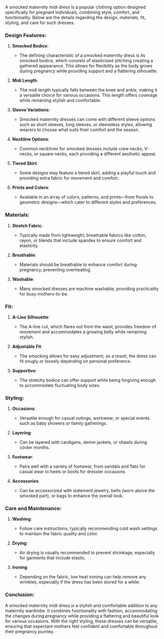 A smocked maternity midi dress is a popular clothing option designed specifically for pregnant individuals, combining style, comfort, and functionality. Below are the details regarding the design, materials, fit, styling, and care for such dresses.

### Design Features:

1. **Smocked Bodice**: 
   - The defining characteristic of a smocked maternity dress is its smocked bodice, which consists of elasticized stitching creating a gathered appearance. This allows for flexibility as the body grows during pregnancy while providing support and a flattering silhouette.

2. **Midi Length**:
   - The midi length typically falls between the knee and ankle, making it a versatile choice for various occasions. This length offers coverage while remaining stylish and comfortable.

3. **Sleeve Variations**:
   - Smocked maternity dresses can come with different sleeve options such as short sleeves, long sleeves, or sleeveless styles, allowing wearers to choose what suits their comfort and the season.

4. **Neckline Options**:
   - Common necklines for smocked dresses include crew necks, V-necks, or square necks, each providing a different aesthetic appeal.

5. **Tiered Skirt**:
   - Some designs may feature a tiered skirt, adding a playful touch and providing extra fabric for movement and comfort.

6. **Prints and Colors**:
   - Available in an array of colors, patterns, and prints—from florals to geometric designs—which cater to different styles and preferences.

### Materials:

1. **Stretch Fabric**:
   - Typically made from lightweight, breathable fabrics like cotton, rayon, or blends that include spandex to ensure comfort and elasticity.

2. **Breathable**:
   - Materials should be breathable to enhance comfort during pregnancy, preventing overheating.

3. **Washable**:
   - Many smocked dresses are machine washable, providing practicality for busy mothers-to-be.

### Fit:

1. **A-Line Silhouette**:
   - The A-line cut, which flares out from the waist, provides freedom of movement and accommodates a growing belly while remaining stylish.

2. **Adjustable Fit**:
   - The smocking allows for easy adjustment; as a result, the dress can fit snugly or loosely depending on personal preference.

3. **Supportive**:
   - The stretchy bodice can offer support while being forgiving enough to accommodate fluctuating body sizes.

### Styling:

1. **Occasions**:
   - Versatile enough for casual outings, workwear, or special events such as baby showers or family gatherings.

2. **Layering**:
   - Can be layered with cardigans, denim jackets, or shawls during cooler months.

3. **Footwear**:
   - Pairs well with a variety of footwear, from sandals and flats for casual wear to heels or boots for dressier occasions.

4. **Accessories**:
   - Can be accessorized with statement jewelry, belts (worn above the smocked part), or bags to enhance the overall look.

### Care and Maintenance:

1. **Washing**:
   - Follow care instructions, typically recommending cold wash settings to maintain the fabric quality and color.

2. **Drying**:
   - Air drying is usually recommended to prevent shrinkage, especially for garments that include elastic.

3. **Ironing**:
   - Depending on the fabric, low heat ironing can help remove any wrinkles, especially if the dress has been stored for a while.

### Conclusion:

A smocked maternity midi dress is a stylish and comfortable addition to any maternity wardrobe. It combines functionality with fashion, accommodating the changes during pregnancy while providing a flattering and beautiful look for various occasions. With the right styling, these dresses can be versatile, ensuring that expectant mothers feel confident and comfortable throughout their pregnancy journey.